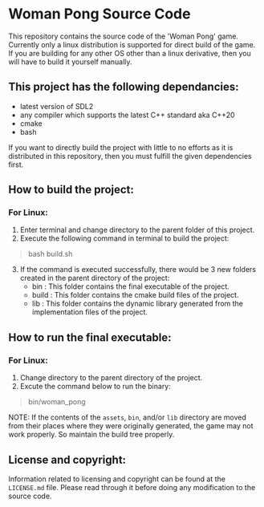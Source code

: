 # Woman Pong Source Code
This repository contains the source code of the 'Woman Pong' game. Currently only a linux distribution is supported for direct build of the game. If you are building for any other OS other than a linux derivative, then you will have to build it yourself manually.

## This project has the following dependancies:
* latest version of SDL2
* any compiler which supports the latest C++ standard aka C++20
* cmake
* bash

If you want to directly build the project with little to no efforts as it is distributed in this repository, then you must fulfill the given dependencies first.

## How to build the project:
### For Linux:
1. Enter terminal and change directory to the parent folder of this project.
2. Execute the following command in terminal to build the project:
> bash build.sh
3. If the command is executed successfully, there would be 3 new folders created in the parent directory of the project:
    * bin : This folder contains the final executable of the project.
    * build : This folder contains the cmake build files of the project.
    * lib : This folder contains the dynamic library generated from the implementation files of the project.

## How to run the final executable:
### For Linux:
1. Change directory to the parent directory of the project.
2. Excute the command below to run the binary:
> bin/woman_pong

NOTE: If the contents of the `assets`, `bin`, and/or `lib` directory are moved from their places where they were originally generated, the game may not work properly. So maintain the build tree properly.

## License and copyright:
Information related to licensing and copyright can be found at the `LICENSE.md` file. Please read through it before doing any modification to the source code.
